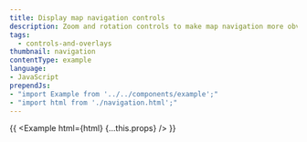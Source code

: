 ```yaml
---
title: Display map navigation controls
description: Zoom and rotation controls to make map navigation more obvious.
tags:
  - controls-and-overlays
thumbnail: navigation
contentType: example
language:
- JavaScript
prependJs:
- "import Example from '../../components/example';"
- "import html from './navigation.html';"
---
```


{{ <Example html={html} {...this.props} /> }}
